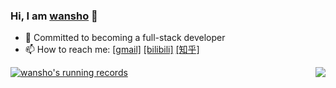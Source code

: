 ### Hi, I am [wansho](https://gitbook.wansho.cn/) 👋

- 🔭 Committed to becoming a full-stack developer
- 📫 How to reach me: [[gmail]](mailto:wanshojs@gmail.com) [[bilibili]](https://space.bilibili.com/72195837) [[知乎]](https://www.zhihu.com/people/wansho)





<img align="right" src="https://github-readme-stats.vercel.app/api/top-langs/?username=wansho&layout=compact&hide=HTML" />



[![wansho's running records](http://running.wansho.top/renderer)](http://running.wansho.top)









